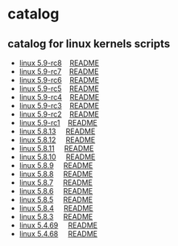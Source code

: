 # catalog
 
## catalog for linux kernels scripts
- [linux 5.9-rc8](./5.9-rc8)&nbsp;&nbsp;&nbsp;&nbsp;[README](./5.9-rc8/README.md)
- [linux 5.9-rc7](./5.9-rc7)&nbsp;&nbsp;&nbsp;&nbsp;[README](./5.9-rc7/README.md)
- [linux 5.9-rc6](./5.9-rc6)&nbsp;&nbsp;&nbsp;&nbsp;[README](./5.9-rc6/README.md)
- [linux 5.9-rc5](./5.9-rc5)&nbsp;&nbsp;&nbsp;&nbsp;[README](./5.9-rc5/README.md)
- [linux 5.9-rc4](./5.9-rc4)&nbsp;&nbsp;&nbsp;&nbsp;[README](./5.9-rc4/README.md)
- [linux 5.9-rc3](./5.9-rc3)&nbsp;&nbsp;&nbsp;&nbsp;[README](./5.9-rc3/README.md)
- [linux 5.9-rc2](./5.9-rc2)&nbsp;&nbsp;&nbsp;&nbsp;[README](./5.9-rc2/README.md)
- [linux 5.9-rc1](./5.9-rc1)&nbsp;&nbsp;&nbsp;&nbsp;[README](./5.9-rc1/README.md)
- [linux 5.8.13](./5.8.13)&nbsp;&nbsp;&nbsp;&nbsp;&nbsp;[README](./5.8.13/README.md)
- [linux 5.8.12](./5.8.12)&nbsp;&nbsp;&nbsp;&nbsp;&nbsp;[README](./5.8.12/README.md)
- [linux 5.8.11](./5.8.11)&nbsp;&nbsp;&nbsp;&nbsp;&nbsp;[README](./5.8.11/README.md)
- [linux 5.8.10](./5.8.10)&nbsp;&nbsp;&nbsp;&nbsp;&nbsp;[README](./5.8.10/README.md)
- [linux 5.8.9](./5.8.9)&nbsp;&nbsp;&nbsp;&nbsp;&nbsp;[README](./5.8.9/README.md)
- [linux 5.8.8](./5.8.8)&nbsp;&nbsp;&nbsp;&nbsp;&nbsp;[README](./5.8.8/README.md)
- [linux 5.8.7](./5.8.7)&nbsp;&nbsp;&nbsp;&nbsp;&nbsp;[README](./5.8.7/README.md)
- [linux 5.8.6](./5.8.6)&nbsp;&nbsp;&nbsp;&nbsp;&nbsp;[README](./5.8.6/README.md)
- [linux 5.8.5](./5.8.5)&nbsp;&nbsp;&nbsp;&nbsp;&nbsp;[README](./5.8.5/README.md)
- [linux 5.8.4](./5.8.4)&nbsp;&nbsp;&nbsp;&nbsp;&nbsp;[README](./5.8.4/README.md)
- [linux 5.8.3](./5.8.3)&nbsp;&nbsp;&nbsp;&nbsp;&nbsp;[README](./5.8.3/README.md)
- [linux 5.4.69](./5.4.69)&nbsp;&nbsp;&nbsp;&nbsp;&nbsp;[README](./5.4.69/README.md)
- [linux 5.4.68](./5.4.68)&nbsp;&nbsp;&nbsp;&nbsp;&nbsp;[README](./5.4.68/README.md)
